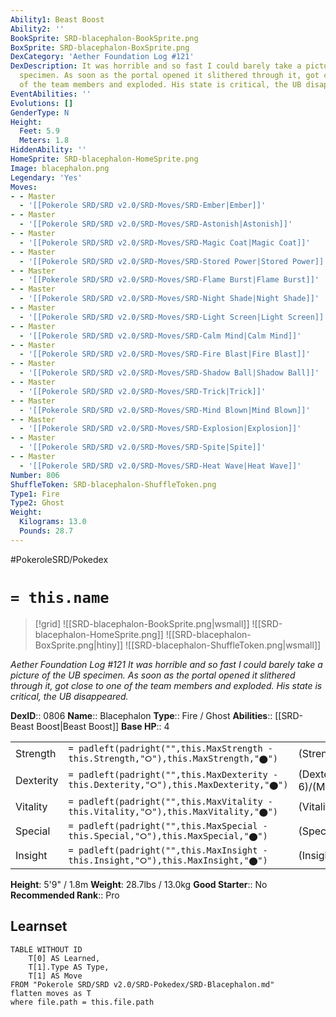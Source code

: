 ```yaml
---
Ability1: Beast Boost
Ability2: ''
BookSprite: SRD-blacephalon-BookSprite.png
BoxSprite: SRD-blacephalon-BoxSprite.png
DexCategory: 'Aether Foundation Log #121'
DexDescription: It was horrible and so fast I could barely take a picture of the UB
  specimen. As soon as the portal opened it slithered through it, got close to one
  of the team members and exploded. His state is critical, the UB disappeared.
EventAbilities: ''
Evolutions: []
GenderType: N
Height:
  Feet: 5.9
  Meters: 1.8
HiddenAbility: ''
HomeSprite: SRD-blacephalon-HomeSprite.png
Image: blacephalon.png
Legendary: 'Yes'
Moves:
- - Master
  - '[[Pokerole SRD/SRD v2.0/SRD-Moves/SRD-Ember|Ember]]'
- - Master
  - '[[Pokerole SRD/SRD v2.0/SRD-Moves/SRD-Astonish|Astonish]]'
- - Master
  - '[[Pokerole SRD/SRD v2.0/SRD-Moves/SRD-Magic Coat|Magic Coat]]'
- - Master
  - '[[Pokerole SRD/SRD v2.0/SRD-Moves/SRD-Stored Power|Stored Power]]'
- - Master
  - '[[Pokerole SRD/SRD v2.0/SRD-Moves/SRD-Flame Burst|Flame Burst]]'
- - Master
  - '[[Pokerole SRD/SRD v2.0/SRD-Moves/SRD-Night Shade|Night Shade]]'
- - Master
  - '[[Pokerole SRD/SRD v2.0/SRD-Moves/SRD-Light Screen|Light Screen]]'
- - Master
  - '[[Pokerole SRD/SRD v2.0/SRD-Moves/SRD-Calm Mind|Calm Mind]]'
- - Master
  - '[[Pokerole SRD/SRD v2.0/SRD-Moves/SRD-Fire Blast|Fire Blast]]'
- - Master
  - '[[Pokerole SRD/SRD v2.0/SRD-Moves/SRD-Shadow Ball|Shadow Ball]]'
- - Master
  - '[[Pokerole SRD/SRD v2.0/SRD-Moves/SRD-Trick|Trick]]'
- - Master
  - '[[Pokerole SRD/SRD v2.0/SRD-Moves/SRD-Mind Blown|Mind Blown]]'
- - Master
  - '[[Pokerole SRD/SRD v2.0/SRD-Moves/SRD-Explosion|Explosion]]'
- - Master
  - '[[Pokerole SRD/SRD v2.0/SRD-Moves/SRD-Spite|Spite]]'
- - Master
  - '[[Pokerole SRD/SRD v2.0/SRD-Moves/SRD-Heat Wave|Heat Wave]]'
Number: 806
ShuffleToken: SRD-blacephalon-ShuffleToken.png
Type1: Fire
Type2: Ghost
Weight:
  Kilograms: 13.0
  Pounds: 28.7
---
```


#PokeroleSRD/Pokedex

# `= this.name`

> [!grid]
> ![[SRD-blacephalon-BookSprite.png|wsmall]]
> ![[SRD-blacephalon-HomeSprite.png]]
> ![[SRD-blacephalon-BoxSprite.png|htiny]]
> ![[SRD-blacephalon-ShuffleToken.png|wsmall]]


*Aether Foundation Log #121*
*It was horrible and so fast I could barely take a picture of the UB specimen. As soon as the portal opened it slithered through it, got close to one of the team members and exploded. His state is critical, the UB disappeared.*

**DexID**:: 0806
**Name**:: Blacephalon
**Type**:: Fire / Ghost
**Abilities**:: [[SRD-Beast Boost|Beast Boost]]
**Base HP**:: 4

|           |                                                                                        |                                          |
| --------- | -------------------------------------------------------------------------------------- | ---------------------------------------- |
| Strength  | `= padleft(padright("",this.MaxStrength - this.Strength,"⭘"),this.MaxStrength,"⬤")`    | (Strength::7)/(MaxStrength::7)   |
| Dexterity | `= padleft(padright("",this.MaxDexterity - this.Dexterity,"⭘"),this.MaxDexterity,"⬤")` | (Dexterity:: 6)/(MaxDexterity::6) |
| Vitality  | `= padleft(padright("",this.MaxVitality - this.Vitality,"⭘"),this.MaxVitality,"⬤")`    | (Vitality::4)/(MaxVitality::4)   |
| Special   | `= padleft(padright("",this.MaxSpecial - this.Special,"⭘"),this.MaxSpecial,"⬤")`       | (Special::6)/(MaxSpecial::6)     |
| Insight   | `= padleft(padright("",this.MaxInsight - this.Insight,"⭘"),this.MaxInsight,"⬤")`       | (Insight::5)/(MaxInsight::5)     |

**Height**: 5'9" / 1.8m
**Weight**: 28.7lbs / 13.0kg
**Good Starter**:: No
**Recommended Rank**:: Pro

## Learnset

```dataview
TABLE WITHOUT ID
    T[0] AS Learned,
    T[1].Type AS Type,
    T[1] AS Move
FROM "Pokerole SRD/SRD v2.0/SRD-Pokedex/SRD-Blacephalon.md"
flatten moves as T
where file.path = this.file.path
```
